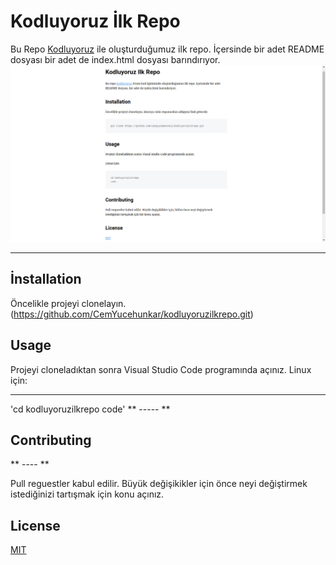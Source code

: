 # Kodluyoruz İlk Repo
Bu Repo [Kodluyoruz](http://kodluyoruz.org) ile oluşturduğumuz ilk repo. İçersinde bir adet README dosyası bir adet de index.html dosyası barındırıyor.
![](https://raw.githubusercontent.com/Kodluyoruz/taskforce/main/git/odev1/figures/markdown.png)

---

## İnstallation 
Öncelikle projeyi clonelayın. (https://github.com/CemYucehunkar/kodluyoruzilkrepo.git)

## Usage 
Projeyi cloneladıktan sonra Visual Studio Code programında açınız. Linux için: 

----
'cd kodluyoruzilkrepo
code'
** ----- **
## Contributing

** ---- **

Pull reguestler kabul edilir. Büyük değişikikler için önce neyi değiştirmek istediğinizi tartışmak için konu açınız.

## License
[MIT](https://choosealicense.com/licenses/mit/)
